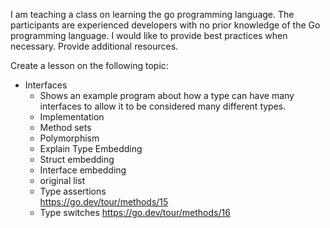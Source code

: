 I am teaching a class on learning the go programming language. The participants are experienced developers with no prior knowledge of the Go programming language. I would like to provide best practices when necessary. Provide additional resources.

Create a lesson on the following topic:

- Interfaces	
	- Shows an example program about how a type can have many interfaces to allow it to be considered many different types.	
	- Implementation	
	- Method sets	
	* Polymorphism	
	* Explain Type Embedding	
	- Struct embedding	
	- Interface embedding	
	* original list	
	- Type assertions	
		https://go.dev/tour/methods/15
	- Type switches	
		https://go.dev/tour/methods/16



